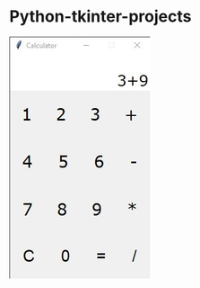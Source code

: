 # Python-tkinter-projects
<img src="https://github.com/Brillianttyagi/calculator/blob/master/images/Capture.JPG?raw=true">
